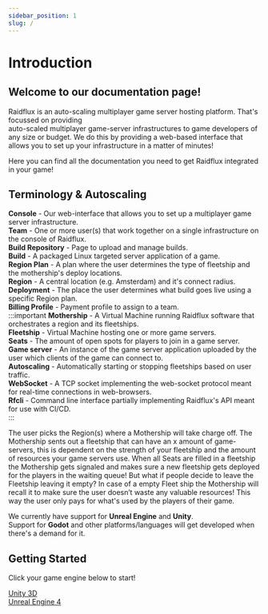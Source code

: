 ```yaml
---
sidebar_position: 1
slug: /
---
```


# Introduction

## Welcome to our documentation page!

Raidflux is an auto-scaling multiplayer game server hosting platform. 
That's focussed on providing  
auto-scaled multiplayer game-server infrastructures to game developers of any size or budget. We do this by providing a web-based interface that allows you to set up your infrastructure in a matter of minutes! 

Here you can find all the documentation you need to get Raidflux integrated in your game!

## Terminology & Autoscaling

**Console** - Our web-interface that allows you to set up a multiplayer game server infrastructure.  
**Team** - One or more user(s) that work together on a single infrastructure on the console of Raidflux.  
**Build Repository** - Page to upload and manage builds.  
**Build** - A packaged Linux targeted server application of a game.  
**Region Plan** - A plan where the user determines the type of fleetship and the mothership's deploy locations.  
**Region** - A central location (e.g. Amsterdam) and it's connect radius.  
**Deployment** - The place the user determines what build goes live using a specific Region plan.  
**Billing Profile** - Payment profile to assign to a team.  
:::important
**Mothership** - A Virtual Machine running Raidflux software that orchestrates a region and its fleetships.  
**Fleetship** - Virtual Machine hosting one or more game servers.  
**Seats** - The amount of open spots for players to join in a game server.  
**Game server** - An instance of the game server application uploaded by the user which clients of the game can connect to.  
**Autoscaling** - Automatically starting or stopping fleetships based on user traffic.  
**WebSocket** - A TCP socket implementing the web-socket protocol meant for real-time connections in web-browsers.  
**Rfcli** - Command line interface partially implementing Raidflux's API meant for use with CI/CD.  
:::

The user picks the Region(s) where a Mothership will take charge off. The Mothership sents out a fleetship that can have an x amount of game-servers, this is dependent on the strength of your fleetship and the amount of resources your game servers use. When all Seats are filled in a fleetship the Mothership gets signaled and makes sure a new fleetship gets deployed for the players in the waiting queue! But what if people decide to leave the Fleetship leaving it empty? In case of a empty Fleet ship the Mothership will recall it to make sure the user doesn’t waste any valuable resources! This way the user only pays for what's used by the players of their game.

We currently have support for **Unreal Engine** and **Unity**.  
Support for **Godot** and other platforms/languages will get developed when there's a demand for it.

## Getting Started
Click your game engine below to start!  

[Unity 3D](./unity-plugin/preparing-unity)  
[Unreal Engine 4](./unreal-engine-plugin/prepare-unreal)